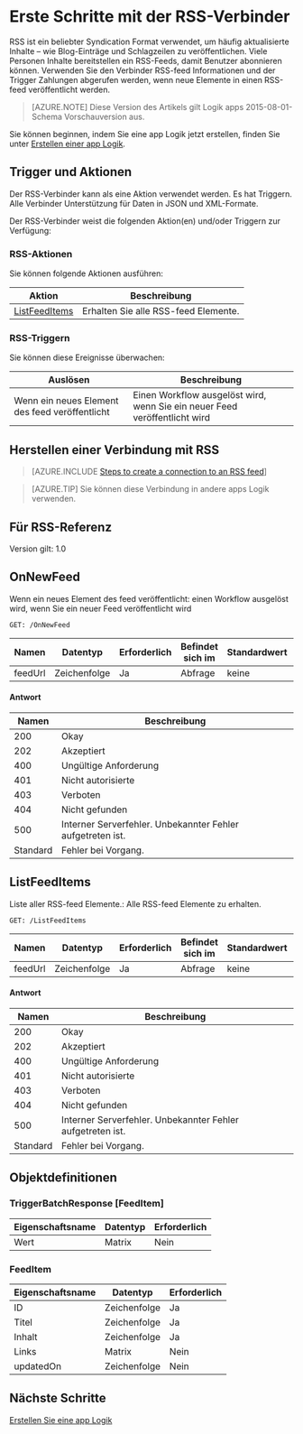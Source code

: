 <properties
pageTitle="RSS | Microsoft Azure"
description="Erstellen Sie Logik apps mit Azure-App-Dienst an. RSS-Verbinder kann die Benutzer veröffentlichen und Stare Elemente abzurufen. Sie können auch Benutzer Vorgänge ausgelöst, wenn ein neues Element in den Feed veröffentlicht wird."
services="logic-apps"   
documentationCenter=".net,nodejs,java"  
authors="msftman"   
manager="erikre"    
editor=""
tags="connectors" />

<tags
ms.service="logic-apps"
ms.devlang="multiple"
ms.topic="article"
ms.tgt_pltfrm="na"
ms.workload="integration"
ms.date="08/18/2016"
ms.author="deonhe"/>

# <a name="get-started-with-the-rss-connector"></a>Erste Schritte mit der RSS-Verbinder
RSS ist ein beliebter Syndication Format verwendet, um häufig aktualisierte Inhalte – wie Blog-Einträge und Schlagzeilen zu veröffentlichen.  Viele Personen Inhalte bereitstellen ein RSS-Feeds, damit Benutzer abonnieren können.  Verwenden Sie den Verbinder RSS-feed Informationen und der Trigger Zahlungen abgerufen werden, wenn neue Elemente in einen RSS-feed veröffentlicht werden.

>[AZURE.NOTE] Diese Version des Artikels gilt Logik apps 2015-08-01-Schema Vorschauversion aus. 

Sie können beginnen, indem Sie eine app Logik jetzt erstellen, finden Sie unter [Erstellen einer app Logik](../app-service-logic/app-service-logic-create-a-logic-app.md).

## <a name="triggers-and-actions"></a>Trigger und Aktionen

Der RSS-Verbinder kann als eine Aktion verwendet werden. Es hat Triggern. Alle Verbinder Unterstützung für Daten in JSON und XML-Formate. 

 Der RSS-Verbinder weist die folgenden Aktion(en) und/oder Triggern zur Verfügung:

### <a name="rss-actions"></a>RSS-Aktionen
Sie können folgende Aktionen ausführen:

|Aktion|Beschreibung|
|--- | ---|
|[ListFeedItems](connectors-create-api-rss.md#listfeeditems)|Erhalten Sie alle RSS-feed Elemente.|
### <a name="rss-triggers"></a>RSS-Triggern
Sie können diese Ereignisse überwachen:

|Auslösen | Beschreibung|
|--- | ---|
|Wenn ein neues Element des feed veröffentlicht|Einen Workflow ausgelöst wird, wenn Sie ein neuer Feed veröffentlicht wird|


## <a name="create-a-connection-to-rss"></a>Herstellen einer Verbindung mit RSS

>[AZURE.INCLUDE [Steps to create a connection to an RSS feed](../../includes/connectors-create-api-rss.md)]

>[AZURE.TIP] Sie können diese Verbindung in andere apps Logik verwenden.

## <a name="reference-for-rss"></a>Für RSS-Referenz
Version gilt: 1.0

## <a name="onnewfeed"></a>OnNewFeed
Wenn ein neues Element des feed veröffentlicht: einen Workflow ausgelöst wird, wenn Sie ein neuer Feed veröffentlicht wird 

```GET: /OnNewFeed``` 

| Namen| Datentyp|Erforderlich|Befindet sich im|Standardwert|Beschreibung|
| ---|---|---|---|---|---|
|feedUrl|Zeichenfolge|Ja|Abfrage|keine|Feed-url|

#### <a name="response"></a>Antwort

|Namen|Beschreibung|
|---|---|
|200|Okay|
|202|Akzeptiert|
|400|Ungültige Anforderung|
|401|Nicht autorisierte|
|403|Verboten|
|404|Nicht gefunden|
|500|Interner Serverfehler. Unbekannter Fehler aufgetreten ist.|
|Standard|Fehler bei Vorgang.|


## <a name="listfeeditems"></a>ListFeedItems
Liste aller RSS-feed Elemente.: Alle RSS-feed Elemente zu erhalten. 

```GET: /ListFeedItems``` 

| Namen| Datentyp|Erforderlich|Befindet sich im|Standardwert|Beschreibung|
| ---|---|---|---|---|---|
|feedUrl|Zeichenfolge|Ja|Abfrage|keine|Feed-url|

#### <a name="response"></a>Antwort

|Namen|Beschreibung|
|---|---|
|200|Okay|
|202|Akzeptiert|
|400|Ungültige Anforderung|
|401|Nicht autorisierte|
|403|Verboten|
|404|Nicht gefunden|
|500|Interner Serverfehler. Unbekannter Fehler aufgetreten ist.|
|Standard|Fehler bei Vorgang.|


## <a name="object-definitions"></a>Objektdefinitionen 

### <a name="triggerbatchresponsefeeditem"></a>TriggerBatchResponse [FeedItem]


| Eigenschaftsname | Datentyp | Erforderlich |
|---|---|---|
|Wert|Matrix|Nein |



### <a name="feeditem"></a>FeedItem


| Eigenschaftsname | Datentyp | Erforderlich |
|---|---|---|
|ID|Zeichenfolge|Ja |
|Titel|Zeichenfolge|Ja |
|Inhalt|Zeichenfolge|Ja |
|Links|Matrix|Nein |
|updatedOn|Zeichenfolge|Nein |


## <a name="next-steps"></a>Nächste Schritte
[Erstellen Sie eine app Logik](../app-service-logic/app-service-logic-create-a-logic-app.md)